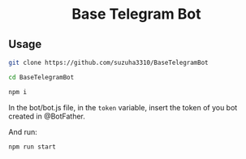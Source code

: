 <h1 align="center">Base Telegram Bot</h1>

## Usage

```bash
git clone https://github.com/suzuha3310/BaseTelegramBot

cd BaseTelegramBot

npm i
```

In the bot/bot.js file, in the `token` variable, insert the token of you bot created in @BotFather.

And run:

```bash
npm run start
```
